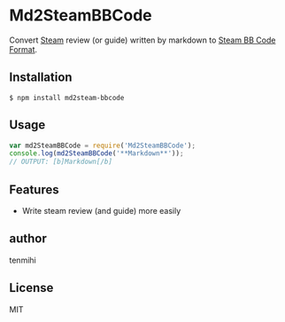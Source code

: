 # Md2SteamBBCode

Convert [Steam](http://store.steampowered.com) review (or guide) written by markdown to [Steam BB Code Format](http://steamcommunity.com/comment/WorkshopItem/formattinghelp).

## Installation

```console
$ npm install md2steam-bbcode
```

## Usage

```js
var md2SteamBBCode = require('Md2SteamBBCode');
console.log(md2SteamBBCode('**Markdown**'));
// OUTPUT: [b]Markdown[/b]
```

## Features

- Write steam review (and guide) more easily

## author

tenmihi

## License

MIT
